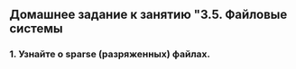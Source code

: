 ## Домашнее задание к занятию "3.5. Файловые системы  

### 1. Узнайте о sparse (разряженных) файлах.  
